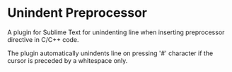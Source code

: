 Unindent Preprocessor
=====================

A plugin for Sublime Text for unindenting line when inserting preprocessor directive in C/C++ code.

The plugin automatically unindents line on pressing '#' character if the cursor is preceded by a whitespace only.